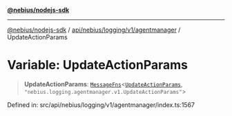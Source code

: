 [**@nebius/nodejs-sdk**](../../../../../../README.md)

---

[@nebius/nodejs-sdk](../../../../../../README.md) / [api/nebius/logging/v1/agentmanager](../README.md) / UpdateActionParams

# Variable: UpdateActionParams

> **UpdateActionParams**: [`MessageFns`](../../../../../../runtime/protos/core/interfaces/MessageFns.md)\<[`UpdateActionParams`](../interfaces/UpdateActionParams.md), `"nebius.logging.agentmanager.v1.UpdateActionParams"`\>

Defined in: src/api/nebius/logging/v1/agentmanager/index.ts:1567
